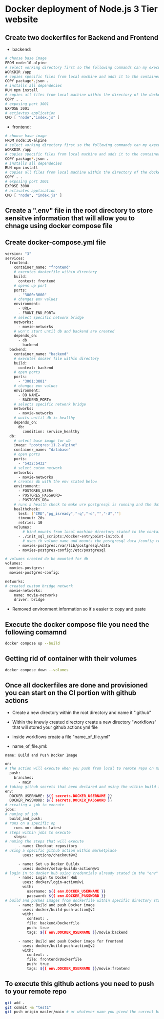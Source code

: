 # Docker deployment of Node.js 3 Tier website
## Create two dockerfiles for Backend and Frontend 
- backend:
```bash
# choose base image 
FROM node:10-alpine
# select working directory first so the following commands can my executed in the right directory
WORKDIR /app
# copies specific files from local machine and adds it to the container
COPY package*.json .
# installs all dependecies
RUN npm install 
# copies all files from local machine within the directory of the dockerfile and places it within container
COPY . .
# exposing port 3001
EXPOSE 3001
# actiavtes application 
CMD [ "node","index.js" ] 
```
- frontend:
```bash
# choose base image 
FROM node:10-alpine
# select working directory first so the following commands can my executed in the right directory
WORKDIR /app
# copies specific files from local machine and adds it to the container
COPY package*.json .
# installs all dependecies
RUN npm install
# copies all files from local machine within the directory of the dockerfile and places it within container
COPY . .
# exposing port 3001
EXPOSE 3000
# activates application 
CMD [ "node", "index.js" ]

```
## Create a ".env" file in the root directory to store sensitve information that will allow you to chnage using docker compose file

## Create docker-compose.yml file
```bash
version: "3"
services:
  frontend:
    container_name: "frontend"
    # executes dockerfile within directory 
    build:
      context: frontend
    # opens up port 
    ports:
      - "3000:3000"
    # changes env values
    environment:
      - URL=
      - FRONT_END_PORT=
    # select specific network bridge
    networks:
      - movie-networks
    # won't start until db and backend are created
    depends_on:
      - db
      - backend
  backend:
    container_name: "backend"
    # executes docker file within directory
    build:
      context: backend
    # open ports
    ports:
      - "3001:3001"
    # changes env values
    environment:
      - DB_NAME=
      - BACKEND_PORT=
    # selects specific network bridge
    networks:
      - movie-networks
    # waits unitil db is healthy
    depends_on:
      db:
        condition: service_healthy
  db:
    # select base image for db
    image: "postgres:11.2-alpine"
    container_name: "database"
    # open ports
    ports:
      - "5432:5432"
    # select cutom network
    networks:
      - movie-networks
    # creates db with the env stated below
    environment:
      - POSTGRES_USER=
      - POSTGRES_PASSWORD=
      - POSTGRES_DB=
    # runs a health check to make ure postgresql is running and the database is created and user
    healthcheck:
      test: ["CMD","pg_isready","-q","-d","","-U",""]
      timeout: 20s
      retries: 10
    volumes:
        # bind mounts from local machine directory stated to the container and executes the script 
      - ./init_sql_scripts:/docker-entrypoint-initdb.d 
        # uses th volume name and mounts the postgresql data /config to ensure data persistancy
      - movies-postgres:/var/lib/postgresql/data
      - movies-postgres-config:/etc/postgresql

# volumes created do be mounted for db 
volumes:
  movies-postgres:
  movies-postgres-config:

networks:
# created custom bridge network 
  movie-networks:
    name: movie-networks
    driver: bridge
```
- Removed environment information so it's easier to copy and paste 

##  Execute the docker compose file you need the following comamnd
```bash
docker compose up --build
```
## Getting rid of container with their volumes
```bash
docker compose down --volumes
```
## Once all dockerfiles are done and provisioned you can start on the CI portion with github actions 

- Create a new directory within the root directory and name it ".github"

- Within the knewly created directory create a new directory "workflows" that will stored your github actions yml file

- Inside workflows create a file "name_of_file.yml"
- name_of_file.yml:
```bash
name: Build and Push Docker Image

on:
# the action will execute when you push from local to remote repo on main branch
  push:
    branches:
      - main
# taking github secrets that been declared and using the within build in method "env"
env:
  DOCKER_USERNAME: ${{ secrets.DOCKER_USERNAME }}
  DOCKER_PASSWORD: ${{ secrets.DOCKER_PASSWORD }}
# creating a job to execute
jobs:
# naming of job
  build_and_push:
# runs on a specific op
    runs-on: ubuntu-latest
# steps within jobs to execute 
    steps:
# naming the steps that will execute
      - name: Checkout repository
# using a specific github action within marketplace
        uses: actions/checkout@v2

      - name: Set up Docker Buildx
        uses: docker/setup-buildx-action@v1
# login in to docker hub using credentials already stated in the "env" method
      - name: Login to Docker Hub
        uses: docker/login-action@v1
        with:
          username: ${{ env.DOCKER_USERNAME }}
          password: ${{ env.DOCKER_PASSWORD }}
# build and pushes images from dockerfile within specific directory stated and populates inside docker hub account
      - name: Build and push Docker image
        uses: docker/build-push-action@v2
        with:
          context: .
          file: backend/Dockerfile
          push: true
          tags: ${{ env.DOCKER_USERNAME }}/movie:backend

      - name: Build and push Docker image for frontend
        uses: docker/build-push-action@v2
        with:
          context: .
          file: frontend/Dockerfile
          push: true
          tags: ${{ env.DOCKER_USERNAME }}/movie:frontend
```
## To execute this github actions you need to push to your remote repo
```bash
git add .
git commit -m "test1"
git push origin master/main # or whatever name you gived the current branch
```
